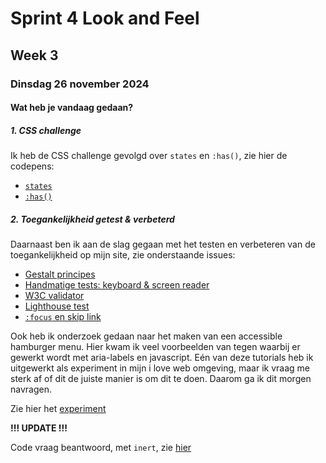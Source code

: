 # Sprint 4 Look and Feel 
## Week 3
### Dinsdag 26 november 2024

#### Wat heb je vandaag gedaan? 

##### 1. CSS challenge 
Ik heb de CSS challenge gevolgd over `states` en `:has()`, zie hier de codepens: 
* [`states`](https://codepen.io/js1909/pen/azoogBg)
* [`:has()`](https://codepen.io/js1909/pen/ByBBXWv)  

##### 2. Toegankelijkheid getest & verbeterd
Daarnaast ben ik aan de slag gegaan met het testen en verbeteren van de toegankelijkheid op mijn site, zie onderstaande issues: 
* [Gestalt principes](https://github.com/julia-stevens/look-and-feel-corporate-identity/issues/28)
* [Handmatige tests: keyboard & screen reader](https://github.com/julia-stevens/look-and-feel-corporate-identity/issues/29)
* [W3C validator](https://github.com/julia-stevens/look-and-feel-corporate-identity/issues/30)
* [Lighthouse test](https://github.com/julia-stevens/look-and-feel-corporate-identity/issues/18)
* [`:focus` en skip link](https://github.com/julia-stevens/look-and-feel-corporate-identity/issues/17)

Ook heb ik onderzoek gedaan naar het maken van een accessible hamburger menu. Hier kwam ik veel voorbeelden van tegen waarbij er gewerkt wordt met aria-labels en javascript. Eén van deze tutorials heb ik uitgewerkt als experiment in mijn i love web omgeving, maar ik vraag me sterk af of dit de juiste manier is om dit te doen. Daarom ga ik dit morgen navragen. 

Zie hier het [experiment](https://julia-stevens.github.io/i-love-web/experimenten/accessible-menu.html)

**!!! UPDATE !!!**

Code vraag beantwoord, met `inert`, zie [hier](https://github.com/julia-stevens/look-and-feel-corporate-identity/issues/31)